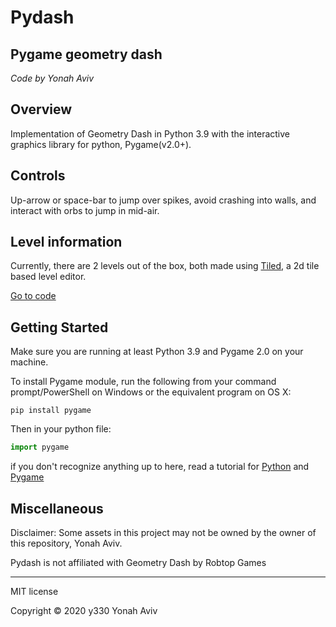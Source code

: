 # Pydash
## Pygame geometry dash
 
_Code by Yonah Aviv_


## Overview
Implementation of Geometry Dash in Python 3.9 with the interactive graphics library for python, Pygame(v2.0+).


## Controls
Up-arrow or space-bar to jump over spikes, avoid crashing into walls, and interact with orbs to jump in mid-air.


## Level information
Currently, there are 2 levels out of the box, both made using [Tiled](https://www.mapeditor.org/), a 2d tile based level editor.

[Go to code](/main.py)


## Getting Started

Make sure you are running at least Python 3.9 and Pygame 2.0 on your machine.

To install Pygame module, run the following from your command prompt/PowerShell on Windows or the equivalent program on OS X:
```
pip install pygame
```

Then in your python file:
```python
import pygame
```
if you don't recognize anything up to here, read a tutorial for [Python](https://wiki.python.org/moin/BeginnersGuide/Download) and [Pygame](https://coderslegacy.com/python/python-pygame-tutorial/) 


  
## Miscellaneous 

  
Disclaimer: Some assets in this project may not be owned by the owner of this repository, Yonah Aviv.

Pydash is not affiliated with Geometry Dash by Robtop Games


  

------
MIT license

Copyright ©  2020 y330 Yonah Aviv
